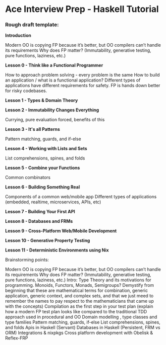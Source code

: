 # Ace Interview Prep - Haskell Tutorial #










### Rough draft template: ###


**Introduction**

Modern OO is copying FP because it’s better, but OO compilers can’t handle its requirements
Why does FP matter? (Immutability, generative testing, pure functions, laziness, etc.)

**Lesson 0 - Think like a Functional Programmer**

How to approach problem solving - every problem is the same
How to build an application / what is a functional application?
Different types of applications have different requirements for safety. FP is hands down better for risky codebases.


**Lesson 1 - Types & Domain Theory**


**Lesson 2 - Immutability Changes Everything**

Currying, pure evaluation forced, benefits of this


**Lesson 3 - It's all Patterns**

Pattern matching, guards, and if-else


**Lesson 4 - Working with Lists and Sets**

List comprehensions, spines, and folds


**Lesson 5 - Combine your Functions**

Common combinators


**Lesson 6 - Building Something Real**

Components of a common web/mobile app
Different types of applications (embedded, realtime, microservices, APIs, etc)


**Lesson 7 - Building Your First API**


**Lesson 8 - Databases and FRMs**


**Lesson 9 - Cross-Platform Web/Mobile Development**


**Lesson 10 - Generative Property Testing**


**Lesson 11 - Deterministic Environments using Nix**














Brainstorming points:

Modern OO is copying FP because it’s better, but OO compilers can’t handle its requirements
Why does FP matter? (Immutability, generative testing, pure functions, laziness, etc.)
Intro: Type Theory and its motivations for programming. Monoids, Functors, Monads, Semigroups? Demystify from beginning that these are mathematical terms for combination, generic application, generic context, and complex sets, and that we just meed to remember the names to pay respect to the mathematicians that came up with the concepts)
Compilation as the first step in your test plan (explain how a modern FP test plan looks like compared to the traditional TDD approach used in procedural and OO
Domain modelling , type classes and type families
Pattern matching, guards, if-else
List comprehensions, spines, and folds
Apis in Haskell (Servant)
Databases in Haskell (Persistent, FRM vs ORM)
Integrations & nixpkgs
Cross platform development with Obelisk & Reflex-FRP
